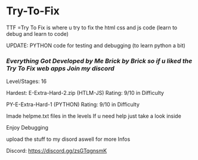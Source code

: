 # Try-To-Fix
TTF =Try To Fix is where u try to fix the html css and js code (learn to debug and learn to code)
 
 
 UPDATE: PYTHON code for testing and debugging (to learn python a bit)

### _Everything Got Developed by Me Brick by Brick so if u liked the Try To Fix web apps Join my discord_


Level/Stages: 16

Hardest: E-Extra-Hard-2.zip (HTLM-JS)
Rating: 9/10 in Difficulty

PY-E-Extra-Hard-1           (PYTHON)
Rating: 9/10 in Difficulty 

Imade helpme.txt files in the levels If u need help just take a look inside

Enjoy Debugging

 upload the stuff to my disord aswell for more Infos

 Discord: https://discord.gg/zsGTqgnsmK
